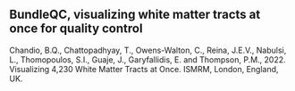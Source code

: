 
## BundleQC, visualizing white matter tracts at once for quality control

Chandio, B.Q., Chattopadhyay, T., Owens-Walton, C., Reina, J.E.V., Nabulsi, L., Thomopoulos, S.I., Guaje, J., Garyfallidis, E. and Thompson, P.M., 2022. Visualizing 4,230 White Matter Tracts at Once. ISMRM, London, England, UK.
